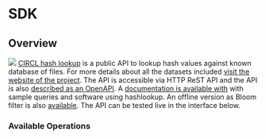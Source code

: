 # SDK

## Overview

![](https://www.circl.lu/assets/images/circl-logo.png)
[CIRCL hash lookup](https://hashlookup.circl.lu/) is a public API to lookup hash values against known database of files. For more details about all the datasets included [visit the website of the project](https://www.circl.lu/services/hashlookup/). The API is accessible via HTTP ReST API and the API is also [described as an OpenAPI](https://hashlookup.circl.lu/swagger.json). A [documentation is available with](https://www.circl.lu/services/hashlookup/) with sample queries and software using hashlookup. An offline version as Bloom filter is also [available](https://circl.lu/services/hashlookup/#how-to-quickly-check-a-set-of-files-in-a-local-directory). The API can be tested live in the interface below.

### Available Operations


